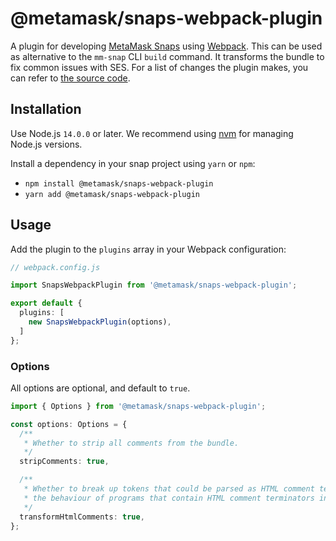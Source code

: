 # @metamask/snaps-webpack-plugin

A plugin for developing [MetaMask Snaps](https://docs.metamask.io/guide/snaps.html) using [Webpack](https://webpack.js.org/). This can be used as alternative to the `mm-snap` CLI `build` command. It transforms the bundle to fix common issues with SES. For a list of changes the plugin makes, you can refer to [the source code](../utils/src/bundle.ts).

## Installation

Use Node.js `14.0.0` or later. We recommend using [nvm](https://github.com/nvm-sh/nvm) for managing Node.js versions.

Install a dependency in your snap project using `yarn` or `npm`:

- `npm install @metamask/snaps-webpack-plugin`
- `yarn add @metamask/snaps-webpack-plugin`

## Usage

Add the plugin to the `plugins` array in your Webpack configuration:

```ts
// webpack.config.js

import SnapsWebpackPlugin from '@metamask/snaps-webpack-plugin';

export default {
  plugins: [
    new SnapsWebpackPlugin(options),
  ]
};
```

### Options

All options are optional, and default to `true`.

```ts
import { Options } from '@metamask/snaps-webpack-plugin';

const options: Options = {
  /**
   * Whether to strip all comments from the bundle.
   */
  stripComments: true,

  /**
   * Whether to break up tokens that could be parsed as HTML comment terminators. This may change
   * the behaviour of programs that contain HTML comment terminators in string literals.
   */
  transformHtmlComments: true,
};
```
